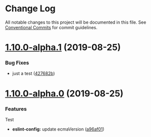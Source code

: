 # Change Log

All notable changes to this project will be documented in this file.
See [Conventional Commits](https://conventionalcommits.org) for commit guidelines.

# [1.10.0-alpha.1](https://github.com/borealisgroup/create-bor-app/tree/master/packages/eslint-config/compare/@borealisgroup/eslint-config@1.10.0-alpha.0...@borealisgroup/eslint-config@1.10.0-alpha.1) (2019-08-25)


### Bug Fixes

* just a test ([427682b](https://github.com/borealisgroup/create-bor-app/tree/master/packages/eslint-config/commit/427682b))






# [1.10.0-alpha.0](https://github.com/borealisgroup/create-bor-app/tree/master/packages/eslint-config/compare/@borealisgroup/eslint-config@1.9.1...@borealisgroup/eslint-config@1.10.0-alpha.0) (2019-08-25)

### Features

Test

- **eslint-config:** update ecmaVersion ([a96af01](https://github.com/borealisgroup/create-bor-app/tree/master/packages/eslint-config/commit/a96af01))
